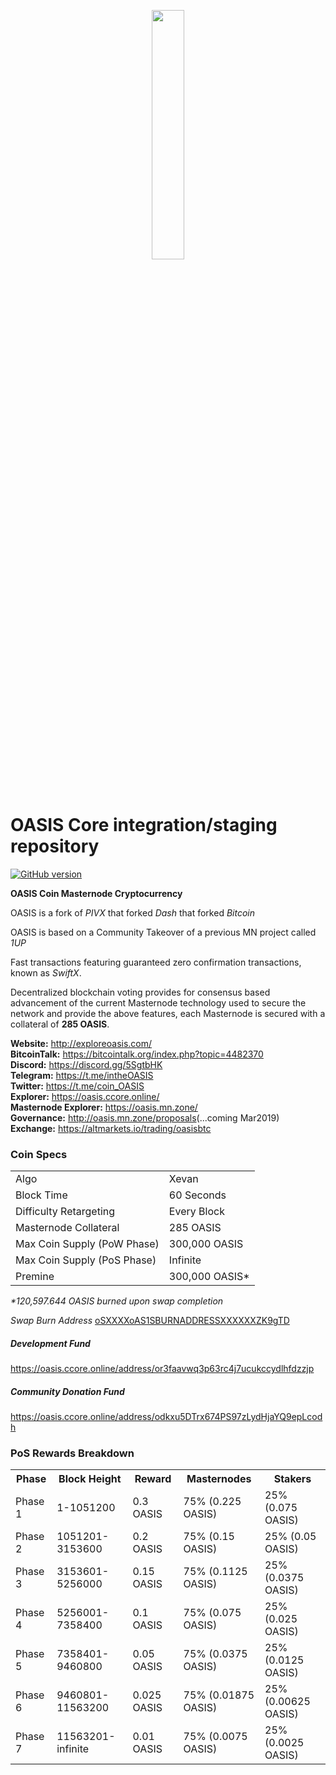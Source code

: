 <p align="center">
	<img src="https://cdn.discordapp.com/attachments/434714258127847425/533141511907573780/oasis-no-bkgd-.png" width=32%/>
</p>

OASIS Core integration/staging repository
=====================================

[![GitHub version](https://badge.fury.io/gh/OasisCoinTeam%2FOASIS.svg)](https://badge.fury.io/gh/OasisCoinTeam%2FOASIS)

**OASIS Coin Masternode Cryptocurrency**

OASIS is a fork of _PIVX_ that forked _Dash_ that forked _Bitcoin_

OASIS is based on a Community Takeover of a previous MN project called _1UP_

Fast transactions featuring guaranteed zero confirmation transactions, known as _SwiftX_.

Decentralized blockchain voting provides for consensus based advancement of the current Masternode technology used to secure the network and provide the above features, each Masternode is secured with a collateral of **285 OASIS**.

**Website:** <a href="http://exploreoasis.com/">http://exploreoasis.com/</a><br>
**BitcoinTalk:** <a href="https://bitcointalk.org/index.php?topic=4482370">https://bitcointalk.org/index.php?topic=4482370</a><br>
**Discord:** <a href="https://discord.gg/5SgtbHK">https://discord.gg/5SgtbHK</a><br>
**Telegram:** <a href="https://t.me/intheOASIS">https://t.me/intheOASIS</a><br>
**Twitter:** <a href="https://t.me/coin_OASIS">https://t.me/coin_OASIS</a><br>
**Explorer:** <a href="https://oasis.ccore.online/">https://oasis.ccore.online/</a><br>
**Masternode Explorer:** <a href="https://oasis.mn.zone/">https://oasis.mn.zone/</a><br>
**Governance:** <a href="http://oasis.mn.zone/proposals">http://oasis.mn.zone/proposals</a>(...coming Mar2019)<br>
**Exchange:** <a href="https://altmarkets.io/trading/oasisbtc">https://altmarkets.io/trading/oasisbtc</a><br>


### Coin Specs
<table>
<tr><td>Algo</td><td>Xevan</td></tr>
<tr><td>Block Time</td><td>60 Seconds</td></tr>
<tr><td>Difficulty Retargeting</td><td>Every Block</td></tr>
<tr><td>Masternode Collateral</td><td>285 OASIS</td></tr>
<tr><td>Max Coin Supply (PoW Phase)</td><td>300,000 OASIS</td></tr>
<tr><td>Max Coin Supply (PoS Phase)</td><td>Infinite</td></tr>
<tr><td>Premine</td><td>300,000 OASIS*</td></tr>
</table>

<em>*120,597.644 OASIS burned upon swap completion

Swap Burn Address </em><a href="https://oasis.ccore.online/address/osxxxxoas1sburnaddressxxxxxxzk9gtd" >oSXXXXoAS1SBURNADDRESSXXXXXXZK9gTD</a> 

##### Development Fund<br>
https://oasis.ccore.online/address/or3faavwq3p63rc4j7ucukccydlhfdzzjp
<br>
##### Community Donation Fund<br>
https://oasis.ccore.online/address/odkxu5DTrx674PS97zLydHjaYQ9epLcodh

### PoS Rewards Breakdown
<table>
<th>Phase</th><th>Block Height</th><th>Reward</th><th>Masternodes</th><th>Stakers</th>
<tr><td>Phase 1</td><td>      1-1051200</td><td>0.3 OASIS</td><td>75% (0.225 OASIS)</td><td>25% (0.075 OASIS)</td></tr>
<tr><td>Phase 2</td><td>1051201-3153600</td><td>0.2 OASIS</td><td>75% (0.15 OASIS)</td><td>25% (0.05 OASIS)</td></tr>
<tr><td>Phase 3</td><td>3153601-5256000</td><td>0.15 OASIS</td><td>75% (0.1125 OASIS)</td><td>25% (0.0375 OASIS)</td></tr>
<tr><td>Phase 4</td><td>5256001-7358400</td><td>0.1 OASIS</td><td>75% (0.075 OASIS)</td><td>25% (0.025 OASIS)</td></tr>
<tr><td>Phase 5</td><td>7358401-9460800</td><td>0.05 OASIS</td><td>75% (0.0375 OASIS)</td><td>25% (0.0125 OASIS)</td></tr>
<tr><td>Phase 6</td><td>9460801-11563200</td><td>0.025 OASIS</td><td>75% (0.01875 OASIS)</td><td>25% (0.00625 OASIS)</td></tr>
<tr><td>Phase 7</td><td>11563201-infinite</td><td>0.01 OASIS</td><td>75% (0.0075 OASIS)</td><td>25% (0.0025 OASIS)</td></tr>
</table>
